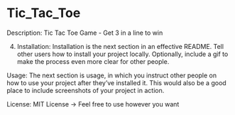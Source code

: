 # Tic_Tac_Toe

Description:
Tic Tac Toe Game - Get 3 in a line to win

4. Installation: Installation is the next section in an effective README. Tell other users how to install your project locally. Optionally, include a gif to make the process even more clear for other people.

Usage: The next section is usage, in which you instruct other people on how to use your project after they’ve installed it. This would also be a good place to include screenshots of your project in action.

License: 
MIT License -> Feel free to use however you want